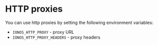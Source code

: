 # HTTP proxies

You can use http proxies by setting the following environment variables:
- `IONOS_HTTP_PROXY` - proxy URL
- `IONOS_HTTP_PROXY_HEADERS` - proxy headers
